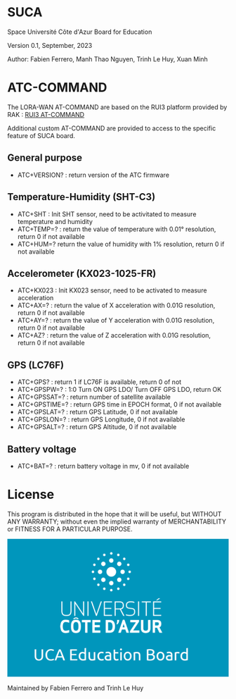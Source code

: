 # SUCA
Space Université Côte d'Azur Board for Education

Version 0.1, September, 2023

Author: Fabien Ferrero, Manh Thao Nguyen, Trinh Le Huy, Xuan Minh

# ATC-COMMAND

The LORA-WAN AT-COMMAND are based on the RUI3 platform provided by RAK : [RUI3 AT-COMMAND](https://docs.rakwireless.com/RUI3/Serial-Operating-Modes/AT-Command-Manual/#content)

Additional custom AT-COMMAND are provided to access to the specific feature of SUCA board.

## General purpose
*	ATC+VERSION? : return version of the ATC firmware

## Temperature-Humidity (SHT-C3)
*	ATC+SHT : Init SHT sensor, need to be activitated to measure temperature and humidity
*	ATC+TEMP=? : return the value of temperature with 0.01° resolution, return 0 if not available
*	ATC+HUM=? return the value of humidity with 1% resolution, return 0 if not available

## Accelerometer (KX023-1025-FR)
*	ATC+KX023 : Init KX023 sensor, need to be activated to measure acceleration
*	ATC+AX=? : return the value of X acceleration with 0.01G resolution, return 0 if not available
*	ATC+AY=? : return the value of Y acceleration with 0.01G resolution, return 0 if not available
*	ATC+AZ? : return the value of Z acceleration with 0.01G resolution, return 0 if not available
## GPS (LC76F)
*	ATC+GPS? : return 1 if LC76F is available, return 0 of not
*	ATC+GPSPW=? : 1:0 Turn ON GPS LDO/ Turn OFF GPS LDO, return OK
*	ATC+GPSSAT=? : return number of satellite available
*	ATC+GPSTIME=? : return GPS time in EPOCH format, 0 if not available
*	ATC+GPSLAT=? : return GPS Latitude, 0 if not available
*	ATC+GPSLON=? : return GPS Longitude, 0 if not available
*	ATC+GPSALT=? : return GPS Altitude, 0 if not available
## Battery voltage
*	ATC+BAT=? : return battery voltage in mv, 0 if not available


# License


This program is distributed in the hope that it will be useful, but WITHOUT ANY WARRANTY; without even the implied warranty of MERCHANTABILITY or FITNESS FOR A PARTICULAR PURPOSE.

<img src="https://github.com/FabienFerrero/UCA21/blob/main/Doc/Pictures/UCA_logo.png">

Maintained by Fabien Ferrero and Trinh Le Huy
